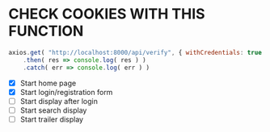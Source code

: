 # CHECK COOKIES WITH THIS FUNCTION

```js
axios.get( "http://localhost:8000/api/verify", { withCredentials: true } )
    .then( res => console.log( res ) )
    .catch( err => console.log( err ) )
```

- [x] Start home page
- [x] Start login/registration form
- [ ] Start display after login
- [ ] Start search display
- [ ] Start trailer display